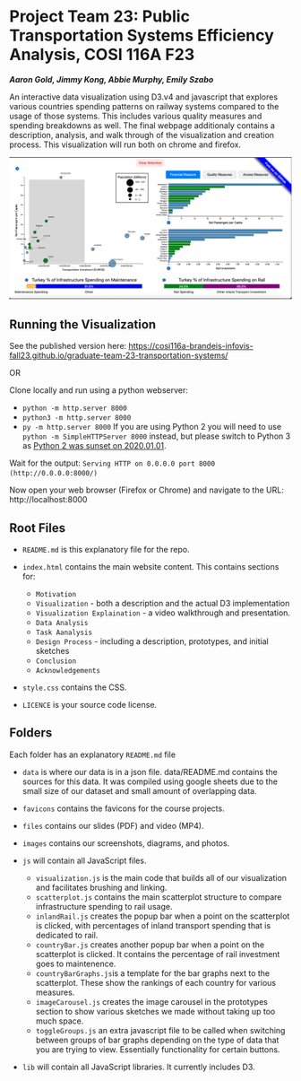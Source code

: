 
# Project Team 23: Public Transportation Systems Efficiency Analysis, COSI 116A F23

***Aaron Gold, Jimmy Kong, Abbie Murphy, Emily Szabo***

An interactive data visualization using D3.v4 and javascript that explores various countries spending patterns on railway systems compared to the usage of those systems. This includes various quality measures and spending breakdowns as well. The final webpage additionaly contains a description, analysis, and walk through of the visualization and creation process. This visualization will run both on chrome and firefox. 

![screenshotOfVis](images/final_vis.png)

## Running the Visualization
See the published version here: 
https://cosi116a-brandeis-infovis-fall23.github.io/graduate-team-23-transportation-systems/

OR

Clone locally and run using a python webserver:
* `python -m http.server 8000`
* `python3 -m http.server 8000`
* `py -m http.server 8000`
If you are using Python 2 you will need to use `python -m SimpleHTTPServer 8000` instead, but please switch to Python 3 as [Python 2 was sunset on 2020.01.01](https://www.python.org/doc/sunset-python-2/).

Wait for the output: `Serving HTTP on 0.0.0.0 port 8000 (http://0.0.0.0:8000/)`

Now open your web browser (Firefox or Chrome) and navigate to the URL: http://localhost:8000

## Root Files
* `README.md` is this explanatory file for the repo.

* `index.html` contains the main website content. This contains sections for:
    * `Motivation`
    * `Visualization` - both a description and the actual D3 implementation
    * `Visualization Explaination` - a video walkthrough and presentation.
    * `Data Analysis`
    * `Task Aanalysis`
    * `Design Process` - including a description, prototypes, and initial sketches
    * `Conclusion`
    * `Acknowledgements`

* `style.css` contains the CSS.

* `LICENCE` is your source code license.

## Folders
Each folder has an explanatory `README.md` file

* `data` is where our data is in a json file. data/README.md contains the sources for this data. It was compiled using google sheets due to the small size of our dataset and small amount of overlapping data. 

* `favicons` contains the favicons for the course projects.

* `files` contains our slides (PDF) and video (MP4).

* `images` contains our screenshots, diagrams, and photos.

* `js` will contain all JavaScript files.

  * `visualization.js` is the main code that builds all of our visualization and facilitates brushing and linking.
  * `scatterplot.js` contains the main scatterplot structure to compare infrastructure spending to rail usage. 
  * `inlandRail.js` creates the popup bar when a point on the scatterplot is clicked, with percentages of inland transport spending that is dedicated to rail.
  * `countryBar.js` creates another popup bar when a point on the scatterplot is clicked. It contains the percentage of rail investment goes to maintenence.
  * `countryBarGraphs.js`is a template for the bar graphs next to the scatterplot. These show the rankings of each country for various measures.
  * `imageCarousel.js` creates the image carousel in the prototypes section to show various sketches we made without taking up too much space. 
  * `toggleGroups.js` an extra javascript file to be called when switching between groups of bar graphs depending on the type of data that you are trying to view. Essentially functionality for certain buttons.


* `lib` will contain all JavaScript libraries. It currently includes D3.
